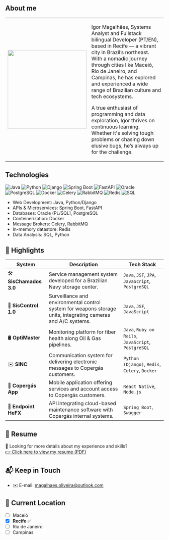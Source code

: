 ## About me

<table style="border: none; border-collapse: collapse;">
  <tr>
    <td style="border: none;">
      <img src="https://github.com/user-attachments/assets/e47ccaee-3d1b-422b-9578-316a715ad172" width="250"/>
    </td>
    <td style="border: none;">
      <p>Igor Magalhães, Systems Analyst and Fullstack bilingual Developer (PT/EN), based in Recife — a vibrant city in Brazil’s northeast. With a nomadic journey through cities like Maceió, Rio de Janeiro, and Campinas, he has explored and experienced a wide range of Brazilian culture and tech ecosystems.</p>

<p>A true enthusiast of programming and data exploration, Igor thrives on continuous learning. Whether it's solving tough problems or chasing down elusive bugs, he’s always up for the challenge.</p>
    </td>
  </tr>
</table>

## Technologies

![Java](https://img.shields.io/badge/Java-007396?style=for-the-badge&logo=java&logoColor=white)
![Python](https://img.shields.io/badge/Python-3776AB?style=for-the-badge&logo=python&logoColor=white)
![Django](https://img.shields.io/badge/Django-092E20?style=for-the-badge&logo=django&logoColor=white)
![Spring Boot](https://img.shields.io/badge/Spring%20Boot-6DB33F?style=for-the-badge&logo=spring-boot&logoColor=white)
![FastAPI](https://img.shields.io/badge/FastAPI-009688?style=for-the-badge&logo=fastapi&logoColor=white)
![Oracle](https://img.shields.io/badge/Oracle-F80000?style=for-the-badge&logo=oracle&logoColor=white)
![PostgreSQL](https://img.shields.io/badge/PostgreSQL-316192?style=for-the-badge&logo=postgresql&logoColor=white)
![Docker](https://img.shields.io/badge/Docker-2496ED?style=for-the-badge&logo=docker&logoColor=white)
![Celery](https://img.shields.io/badge/Celery-3782A1?style=for-the-badge&logo=celery&logoColor=white)
![RabbitMQ](https://img.shields.io/badge/RabbitMQ-FF6600?style=for-the-badge&logo=rabbitmq&logoColor=white)
![Redis](https://img.shields.io/badge/Redis-DC382D?style=for-the-badge&logo=redis&logoColor=white)
![SQL](https://img.shields.io/badge/SQL-00758F?style=for-the-badge&logo=database&logoColor=white)

- Web Development: Java, Python/Django
- APIs & Microservices: Spring Boot, FastAPI
- Databases: Oracle (PL/SQL), PostgreSQL
- Conteinerization: Docker
- Message Brokers: Celery, RabbitMQ
- In-memory datastore: Redis
- Data Analysis: SQL, Python

## 🚀 Highlights

| System            | Description                                                                                                               | Tech Stack                                                   |
|-------------------|---------------------------------------------------------------------------------------------------------------------------|--------------------------------------------------------------|
| 🛠️ **SisChamados 3.0** | Service management system developed for a Brazilian Navy storage center.                                                  | `Java`, `JSF`, `JPA`, `JavaScript`, `PostgreSQL`            |
| 🎥 **SisControl 1.0**  | Surveillance and environmental control system for weapons storage units, integrating cameras and A/C systems.         | `Java`, `JSF`, `JavaScript`                                 |
| 🛢️ **OptiMaster**      | Monitoring platform for fiber health along Oil & Gas pipelines.                                                       | `Java`, `Ruby on Rails`, `JavaScript`, `PostgreSQL`         |
| ✉️ **SINC**            | Communication system for delivering electronic messages to Copergás customers.                                         | `Python (Django)`, `Redis`, `Celery`, `Docker`              |
| 📱 **Copergás App**    | Mobile application offering services and account access to Copergás customers.                                         | `React Native`, `Node.js`                                   |
| 🔧 **Endpoint HeFX**   | API integrating cloud-based maintenance software with Copergás internal systems.                                       | `Spring Boot`, `Swagger`                                    |

## 📄 Resume

🧾 Looking for more details about my experience and skills?  
[👉 Click here to view my resume (PDF)](https://github.com/imoliveira88/imoliveira88/blob/main/resume-en-11FEV2025.pdf)

## 📬 Keep in Touch

- ✉️ E-mail: [magalhaes.oliveira@outlook.com](mailto:magalhaes.oliveira@outlook.com)

## 📍 Current Location

- [ ] Maceió  
- [x] **Recife** ✅  
- [ ] Rio de Janeiro  
- [ ] Campinas
<!---
imoliveira88/imoliveira88 is a ✨ special ✨ repository because its `README.md` (this file) appears on your GitHub profile.
You can click the Preview link to take a look at your changes.
--->
